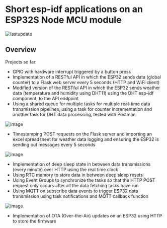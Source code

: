# Short esp-idf applications on an ESP32S Node MCU module
![lastupdate](https://img.shields.io/github/last-commit/joubiti/espidf-works)

## Overview
Projects so far:
- GPIO with hardware interrupt triggered by a button press
- Implementation of a RESTful API in which the ESP32 sends data (global counter) to a Flask web server every 5 seconds (HTTP and WiFi client)
- Modified version of the RESTful API in which the ESP32 sends weather data (temperature and humidity using DHT11) using the DHT esp-idf component, to the API endpoint
- Using a shared queue for multiple tasks for multiple real-time data transmission pipelines, using a task for counter incrementation and another task for DHT data processing, tested with Postman:

![image](https://user-images.githubusercontent.com/104909670/212535317-79d6d1b7-dbd0-4b71-8e98-4b056568aa7e.png)

- Timestamping POST requests on the Flask server and importing an excel spreadsheet for weather data logging and ensuring the ESP32 is sending out messages every 5 seconds

![image](https://user-images.githubusercontent.com/104909670/212550797-a411c40e-0c66-445c-84ab-99a4b07e8ccf.png)

- Implementation of deep sleep state in between data transmissions (every minute) over HTTP using the real time clock
- Using RTC memory to store data in between deep sleep resets
- Using Event Groups to synchronize the tasks so that the HTTP POST request only occurs after all the data fetching tasks have run
- Using MQTT on subscribe data events to trigger ESP32 data transmission using task notifications and MQTT callback function

![image](https://user-images.githubusercontent.com/104909670/212983604-fd1b6cb4-91aa-418e-b67b-9f76c9a682bb.png)

- Implementation of OTA (Over-the-Air) updates on an ESP32 using HTTP to store the firmware




